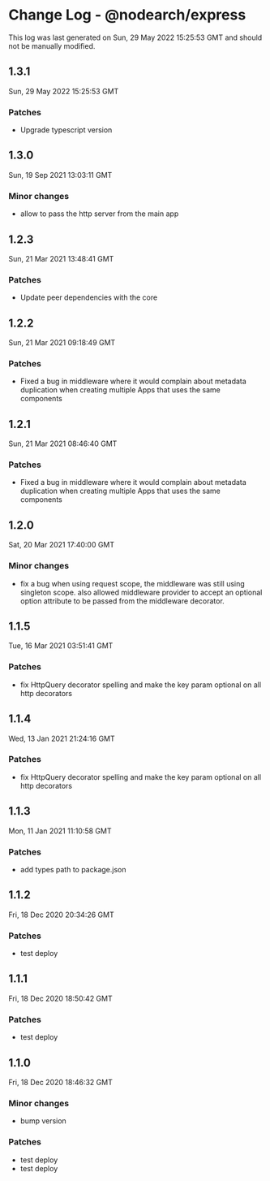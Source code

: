# Change Log - @nodearch/express

This log was last generated on Sun, 29 May 2022 15:25:53 GMT and should not be manually modified.

## 1.3.1
Sun, 29 May 2022 15:25:53 GMT

### Patches

- Upgrade typescript version

## 1.3.0
Sun, 19 Sep 2021 13:03:11 GMT

### Minor changes

- allow to pass the http server from the main app

## 1.2.3
Sun, 21 Mar 2021 13:48:41 GMT

### Patches

- Update peer dependencies with the core

## 1.2.2
Sun, 21 Mar 2021 09:18:49 GMT

### Patches

- Fixed a bug in middleware where it would complain about metadata duplication when creating multiple Apps that uses the same components

## 1.2.1
Sun, 21 Mar 2021 08:46:40 GMT

### Patches

- Fixed a bug in middleware where it would complain about metadata duplication when creating multiple Apps that uses the same components

## 1.2.0
Sat, 20 Mar 2021 17:40:00 GMT

### Minor changes

- fix a bug when using request scope, the middleware was still using singleton scope. also allowed middleware provider to accept an optional option attribute to be passed from the middleware decorator.

## 1.1.5
Tue, 16 Mar 2021 03:51:41 GMT

### Patches

- fix HttpQuery decorator spelling and make the key param optional on all http decorators

## 1.1.4
Wed, 13 Jan 2021 21:24:16 GMT

### Patches

- fix HttpQuery decorator spelling and make the key param optional on all http decorators

## 1.1.3
Mon, 11 Jan 2021 11:10:58 GMT

### Patches

- add types path to package.json

## 1.1.2
Fri, 18 Dec 2020 20:34:26 GMT

### Patches

- test deploy

## 1.1.1
Fri, 18 Dec 2020 18:50:42 GMT

### Patches

- test deploy

## 1.1.0
Fri, 18 Dec 2020 18:46:32 GMT

### Minor changes

- bump version

### Patches

- test deploy
- test deploy


